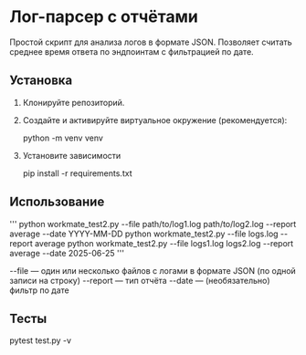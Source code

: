 # Лог-парсер с отчётами

Простой скрипт для анализа логов в формате JSON. 
Позволяет считать среднее время ответа по эндпоинтам с фильтрацией по дате.

## Установка

1. Клонируйте репозиторий.
2. Создайте и активируйте виртуальное окружение (рекомендуется):

   python -m venv venv

4. Установите зависимости

   pip install -r requirements.txt


## Использование

'''
python workmate_test2.py --file path/to/log1.log path/to/log2.log --report average --date YYYY-MM-DD
python workmate_test2.py --file logs.log --report average
python workmate_test2.py --file logs1.log logs2.log --report average --date 2025-06-25
'''

--file — один или несколько файлов с логами в формате JSON (по одной записи на строку)
--report — тип отчёта
--date — (необязательно) фильтр по дате

## Тесты

pytest test.py -v 
